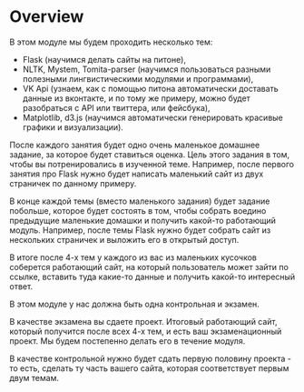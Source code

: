 # Overview

В этом модуле мы будем проходить несколько тем:
- Flask (научимся делать сайты на питоне),
- NLTK, Mystem, Tomita-parser (научимся пользоваться разными полезными лингвистическими модулями и программами),
- VK Api (узнаем, как с помощью питона автоматически доставать данные из вконтакте, и по тому же примеру, можно будет разобраться с API или твиттера, или фейсбука),
- Matplotlib, d3.js (научимся автоматически генерировать красивые графики и визуализации).

После каждого занятия будет одно очень маленькое домашнее задание, за которое будет ставиться оценка. 
Цель этого задания в том, чтобы вы потренировались в изученной теме. 
Например, после первого занятия про Flask нужно будет написать маленький сайт из двух страничек по данному примеру.

В конце каждой темы (вместо маленького задания) будет задание побольше, которое будет состоять в том, 
чтобы собрать воедино предыдущие маленькие домашки и получить какой-то работающий модуль. 
Например, после темы Flask нужно будет собрать сайт из нескольких страничек и выложить его в открытый доступ. 

В итоге после 4-х тем у каждого из вас из маленьких кусочков соберется работающий сайт, 
на который пользователь может зайти по ссылке, вставить туда какие-то данные и получить какой-то интересный ответ.

В этом модуле у нас должна быть одна контрольная и экзамен. 

В качестве экзамена вы сдаете проект. Итоговый работающий сайт, который получится после всех 4-х тем, и есть ваш экзаменационный проект. 
Мы будем постепенно делать его в течение модуля.

В качестве контрольной нужно будет сдать первую половину проекта - то есть, сделать ту часть вашего сайта, которая соответствует первым двум темам.


